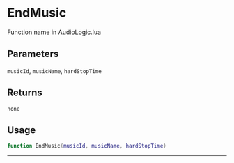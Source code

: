 # EndMusic
Function name in AudioLogic.lua
## Parameters
`musicId`, `musicName`, `hardStopTime`
## Returns
`none`
## Usage
```lua
function EndMusic(musicId, musicName, hardStopTime)
```
---
